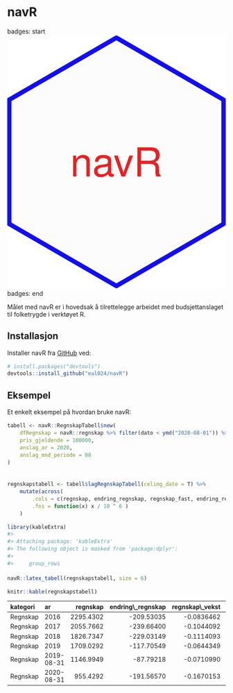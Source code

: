
<!-- README.md is generated from README.Rmd. Please edit that file -->

# navR

badges: start ![navR](inst/figures/logo_navR.png) badges: end

Målet med navR er i hovedsak å tilrettelegge arbeidet med
budsjettanslaget til folketrygde i verktøyet R.

## Installasjon

Installer navR fra [GitHub](https://github.com/) ved:

``` r
# install.packages("devtools")
devtools::install_github("eal024/navR")
```

## Eksempel

Et enkelt eksempel på hvordan bruke navR:

``` r
tabell <- navR::RegnskapTabell$new(
    dfRegnskap = navR::regnskap %>% filter(dato < ymd("2020-08-01")) %>% rename( pris = g),
    pris_gjeldende = 100000,
    anslag_ar = 2020,
    anslag_mnd_periode = 08
)


regnskapstabell <- tabell$lagRegnskapTabell(celing_date = T) %>%
    mutate(across(
        .cols = c(regnskap, endring_regnskap, regnskap_fast, endring_regnskap_f),
        .fns = function(x) x / 10 ^ 6 ) 
    )
```

``` r
library(kableExtra)
#> 
#> Attaching package: 'kableExtra'
#> The following object is masked from 'package:dplyr':
#> 
#>     group_rows

navR::latex_tabell(regnskapstabell, size = 6)
```

``` r
knitr::kable(regnskapstabell)
```

<table>
<thead>
<tr>
<th style="text-align:left;">
kategori
</th>
<th style="text-align:left;">
ar
</th>
<th style="text-align:right;">
regnskap
</th>
<th style="text-align:right;">
endring\_regnskap
</th>
<th style="text-align:right;">
regnskap\_vekst
</th>
<th style="text-align:right;">
pris\_snitt
</th>
<th style="text-align:right;">
regnskap\_fast
</th>
<th style="text-align:right;">
endring\_regnskap\_f
</th>
<th style="text-align:right;">
regnskap\_fast\_vekst
</th>
</tr>
</thead>
<tbody>
<tr>
<td style="text-align:left;">
Regnskap
</td>
<td style="text-align:left;">
2016
</td>
<td style="text-align:right;">
2295.4302
</td>
<td style="text-align:right;">
-209.53035
</td>
<td style="text-align:right;">
-0.0836462
</td>
<td style="text-align:right;">
91740.00
</td>
<td style="text-align:right;">
2502.1040
</td>
<td style="text-align:right;">
-296.6721
</td>
<td style="text-align:right;">
-0.1060006
</td>
</tr>
<tr>
<td style="text-align:left;">
Regnskap
</td>
<td style="text-align:left;">
2017
</td>
<td style="text-align:right;">
2055.7662
</td>
<td style="text-align:right;">
-239.66400
</td>
<td style="text-align:right;">
-0.1044092
</td>
<td style="text-align:right;">
93281.33
</td>
<td style="text-align:right;">
2203.8345
</td>
<td style="text-align:right;">
-298.2695
</td>
<td style="text-align:right;">
-0.1192075
</td>
</tr>
<tr>
<td style="text-align:left;">
Regnskap
</td>
<td style="text-align:left;">
2018
</td>
<td style="text-align:right;">
1826.7347
</td>
<td style="text-align:right;">
-229.03149
</td>
<td style="text-align:right;">
-0.1114093
</td>
<td style="text-align:right;">
95800.00
</td>
<td style="text-align:right;">
1906.8212
</td>
<td style="text-align:right;">
-297.0133
</td>
<td style="text-align:right;">
-0.1347711
</td>
</tr>
<tr>
<td style="text-align:left;">
Regnskap
</td>
<td style="text-align:left;">
2019
</td>
<td style="text-align:right;">
1709.0292
</td>
<td style="text-align:right;">
-117.70549
</td>
<td style="text-align:right;">
-0.0644349
</td>
<td style="text-align:right;">
98866.33
</td>
<td style="text-align:right;">
1728.6261
</td>
<td style="text-align:right;">
-178.1951
</td>
<td style="text-align:right;">
-0.0934514
</td>
</tr>
<tr>
<td style="text-align:left;">
Regnskap
</td>
<td style="text-align:left;">
2019-08-31
</td>
<td style="text-align:right;">
1146.9949
</td>
<td style="text-align:right;">
-87.79218
</td>
<td style="text-align:right;">
-0.0710990
</td>
<td style="text-align:right;">
98370.50
</td>
<td style="text-align:right;">
1165.9947
</td>
<td style="text-align:right;">
-130.2539
</td>
<td style="text-align:right;">
-0.1004853
</td>
</tr>
<tr>
<td style="text-align:left;">
Regnskap
</td>
<td style="text-align:left;">
2020-08-31
</td>
<td style="text-align:right;">
955.4292
</td>
<td style="text-align:right;">
-191.56570
</td>
<td style="text-align:right;">
-0.1670153
</td>
<td style="text-align:right;">
99858.00
</td>
<td style="text-align:right;">
956.7878
</td>
<td style="text-align:right;">
-209.2069
</td>
<td style="text-align:right;">
-0.1794236
</td>
</tr>
</tbody>
</table>
